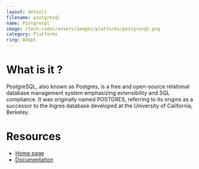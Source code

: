 ```yaml
---
layout: details
filename: postgresql 
name: Postgresql
image: /tech-radar/assets/images/platforms/postgresql.png 
category: Platforms
ring: Adopt
---
```


# What is it ?
PostgreSQL, also known as Postgres, is a free and open-source relational database management system emphasizing extensibility and SQL compliance. It was originally named POSTGRES, referring to its origins as a successor to the Ingres database developed at the University of California, Berkeley.

# Resources
- [Home page](https://www.postgresql.org/)
- [Documentation](https://www.postgresql.org/docs/)
